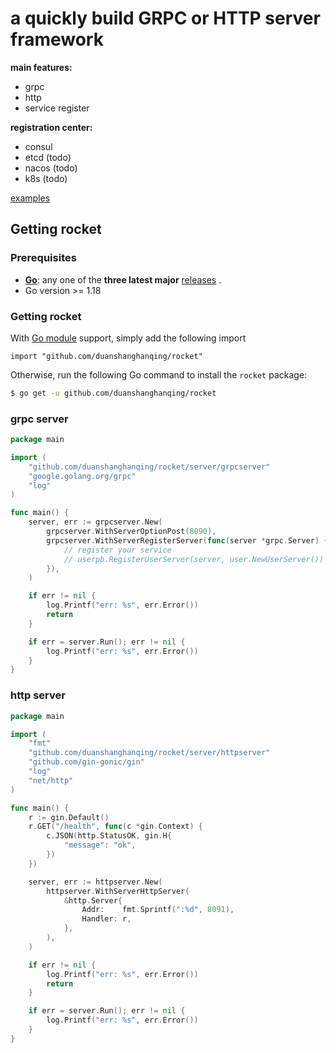 # a quickly build GRPC or HTTP server framework

**main features:**
- grpc
- http
- service register

**registration center:**
- consul
- etcd (todo)
- nacos (todo)
- k8s (todo)

[examples](https://github.com/duanshanghanqing/rocket/examples)

## Getting rocket

### Prerequisites

- **[Go](https://go.dev/)**: any one of the **three latest major** [releases](https://go.dev/doc/devel/release) .
- Go version >= 1.18

### Getting rocket

With [Go module](https://github.com/golang/go/wiki/Modules) support, simply add the following import

```
import "github.com/duanshanghanqing/rocket"
```

Otherwise, run the following Go command to install the `rocket` package:

```sh
$ go get -u github.com/duanshanghanqing/rocket
```

### grpc server

```go
package main

import (
	"github.com/duanshanghanqing/rocket/server/grpcserver"
	"google.golang.org/grpc"
	"log"
)

func main() {
	server, err := grpcserver.New(
		grpcserver.WithServerOptionPost(8090),
		grpcserver.WithServerRegisterServer(func(server *grpc.Server) {
			// register your service
			// userpb.RegisterUserServer(server, user.NewUserServer())
		}),
	)

	if err != nil {
		log.Printf("err: %s", err.Error())
		return
	}

	if err = server.Run(); err != nil {
		log.Printf("err: %s", err.Error())
	}
}
```

### http server

```go
package main

import (
	"fmt"
	"github.com/duanshanghanqing/rocket/server/httpserver"
	"github.com/gin-gonic/gin"
	"log"
	"net/http"
)

func main() {
	r := gin.Default()
	r.GET("/health", func(c *gin.Context) {
		c.JSON(http.StatusOK, gin.H{
			"message": "ok",
		})
	})

	server, err := httpserver.New(
		httpserver.WithServerHttpServer(
			&http.Server{
				Addr:    fmt.Sprintf(":%d", 8091),
				Handler: r,
			},
		),
	)

	if err != nil {
		log.Printf("err: %s", err.Error())
		return
	}

	if err = server.Run(); err != nil {
		log.Printf("err: %s", err.Error())
	}
}
```
